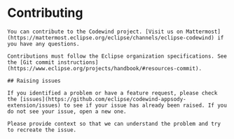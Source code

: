 # Contributing
	
	You can contribute to the Codewind project. [Visit us on Mattermost](https://mattermost.eclipse.org/eclipse/channels/eclipse-codewind) if you have any questions.
	
	Contributions must follow the Eclipse organization specifications. See the [Git commit instructions](https://www.eclipse.org/projects/handbook/#resources-commit).
	
	## Raising issues
	
	If you identified a problem or have a feature request, please check the [issues](https://github.com/eclipse/codewind-appsody-extension/issues) to see if your issue has already been raised. If you do not see your issue, open a new one.
	
	Please provide context so that we can understand the problem and try to recreate the issue.
